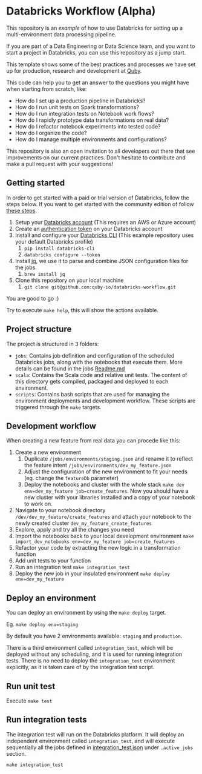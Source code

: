 # Databricks Workflow (Alpha)

This repository is an *example* of how to use Databricks for setting up a multi-environment data processing pipeline. 

If you are part of a Data Engineering or Data Science team, and you want to start a project in Databricks, you can use this repository as a jump start. 

This template shows some of the best practices and processes we have set up for production, research and development at [Quby](https://www.quby.com/).

This code can help you to get an answer to the questions you might have when starting from scratch, like:
* How do I set up a production pipeline in Databricks?
* How do I run unit tests on Spark transformations?
* How do I run integration tests on Notebook work flows?
* How do I rapidly prototype data transformations on real data?
* How do I refactor notebook experiments into tested code?
* How do I organize the code?
* How do I manage multiple environments and configurations?

This repository is also an open invitation to all developers out there that see improvements on our current practices. Don't hesitate to contribute and make a pull request with your suggestions!

## Getting started

In order to get started with a paid or trial version of Databricks, follow the steps below. If you want to get started
with the community edition of follow [these steps](./doc/databricks_community_edition_instructions.md).

1. Setup your [Databricks account](https://databricks.com/try-databricks) (This requires an AWS or Azure account)
2. Create an [authentication token](https://docs.databricks.com/dev-tools/api/latest/authentication.html) on your Databricks account
2. Install and configure your [Databricks CLI](https://docs.databricks.com/dev-tools/cli/index.html) (This example repository uses your default Databricks profile) 
   1. `pip install databricks-cli`
   2. `databricks configure --token`
3. Install [jq](https://stedolan.github.io/jq/), we use it to parse and combine JSON configuration files for the jobs.
   1. `brew install jq`
4. Clone this repository on your local machine 
   1. `git clone git@github.com:quby-io/databricks-workflow.git`

You are good to go :)

Try to execute `make help`, this will show the actions available.

## Project structure

The project is structured in 3 folders:
* `jobs`: Contains job definition and configuration of the scheduled Databricks jobs, along with the notebooks that execute them. More details can be found in the jobs [Readme.md](./jobs/Readme.md) 
* `scala`: Contains the Scala code and relative unit tests. The content of this directory gets compiled, packaged and deployed to each environment.
* `scripts`: Contains bash scripts that are used for managing the environment deployments and development workflow. These scripts are triggered through the `make` targets.

## Development workflow

When creating a new feature from real data you can procede like this:

1. Create a new environment
   1. Duplicate `/jobs/environments/staging.json` and rename it to reflect the feature intent `/jobs/environments/dev_my_feature.json`
   2. Adjust the configuration of the new environment to fit your needs (eg. change the `featureDb` parameter)
   3. Deploy the notebooks and cluster with the whole stack `make dev env=dev_my_feature job=create_features`.
      Now you should have a new cluster with your libraries installed and a copy of your notebook to work on.
2. Navigate to your notebook directory `/dev/dev_my_feature/create_features` and attach your notebook to the newly created cluster `dev_my_feature_create_features`
3. Explore, apply and try all the changes you need
4. Import the notebooks back to your local development environment `make import_dev_notebooks env=dev_my_feature job=create_features`
5. Refactor your code by extracting the new logic in a transformation function
6. Add unit tests to your function
7. Run an integration test `make integration_test`
8. Deploy the new job in your insulated environment `make deploy env=dev_my_feature`

## Deploy an environment

You can deploy an environment by using the `make deploy` target.

Eg. `make deploy env=staging`

By default you have 2 environments available: `staging` and `production`.

There is a third environment called `integration_test`, which will be deployed without any scheduling, and it is used for running integration tests. There is no need to deploy the `integration_test` environment explicitly, as it is taken care of by the integration test script.

## Run unit test

Execute `make test`

## Run integration tests

The integration test will run on the Databricks platform. It will deploy an independent environment called `integration_test`, and will execute sequentially all the jobs defined in [integration_test.json](./jobs/environments/integration_test.json) under `.active_jobs` section.

`make integration_test`
